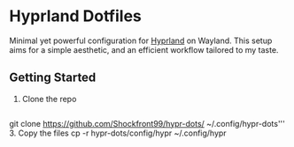 # Hyprland Dotfiles

Minimal yet powerful configuration for [Hyprland](https://github.com/hyprwm/Hyprland) on Wayland. This setup aims for a simple aesthetic, and an efficient workflow tailored to my taste.

## Getting Started

1. Clone the repo
   ```bash
git clone https://github.com/Shockfront99/hypr-dots/ ~/.config/hypr-dots'''
3. Copy the files
   cp -r hypr-dots/config/hypr ~/.config/hypr

